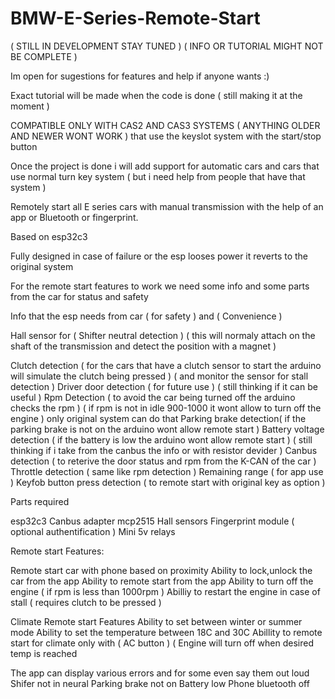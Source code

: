 # BMW-E-Series-Remote-Start
( STILL IN DEVELOPMENT STAY TUNED ) ( INFO OR TUTORIAL MIGHT NOT BE COMPLETE )

Im open for sugestions for features and help if anyone wants :)

Exact tutorial will be made when the code is done ( still making it at the moment )

COMPATIBLE ONLY WITH CAS2 AND CAS3 SYSTEMS ( ANYTHING OLDER AND NEWER WONT WORK ) that use the keyslot system with the start/stop button

Once the project is done i will add support for automatic cars and cars that use normal turn key system ( but i need help from people that have that system )

Remotely start all E series cars with manual transmission with the help of an app or Bluetooth or fingerprint.

Based on esp32c3

Fully designed in case of failure or the esp looses power it reverts to the original system

For the remote start features to work we need some info and some parts from the car for status and safety

Info that the esp needs from car ( for safety ) and ( Convenience )

Hall sensor for ( Shifter neutral detection ) ( this will normaly attach on the shaft of the transmission and detect the position with a magnet )

Clutch detection  ( for the cars that have a clutch sensor to start the arduino will simulate the clutch being pressed ) ( and monitor the sensor for stall detection )
Driver door detection ( for future use ) ( still thinking if it can be useful )
Rpm Detection ( to avoid the car being turned off the arduino checks the rpm ) ( if rpm is not in idle 900-1000 it wont allow to turn off the engine ) only original system can do that
Parking brake detection( if the parking brake is not on the arduino wont allow remote start )
Battery voltage detection ( if the battery is low the arduino wont allow remote start ) ( still thinking if i take from the canbus the info or with resistor devider )
Canbus detection ( to reterive the door status and rpm from the K-CAN of the car )
Throttle detection ( same like rpm detection )
Remaining range ( for app use )
Keyfob button press detection ( to remote start with original key as option )

Parts required

esp32c3
Canbus adapter mcp2515 
Hall sensors 
Fingerprint module ( optional authentification )
Mini 5v relays

Remote start Features:

Remote start car with phone based on proximity
Ability to lock,unlock the car from the app
Ability to remote start from the app
Ability to turn off the engine ( if rpm is less than 1000rpm )
Abilliy to restart the engine in case of stall ( requires clutch to be pressed )

Climate Remote start Features
Ability to set between winter or summer mode
Ability to set the temperature between 18C and 30C
Abillity to remote start for climate only with ( AC button ) ( Engine will turn off when desired temp is reached

The app can display various errors and for some even say them out loud 
Shifer not in neural
Parking brake not on
Battery low
Phone bluetooth off



